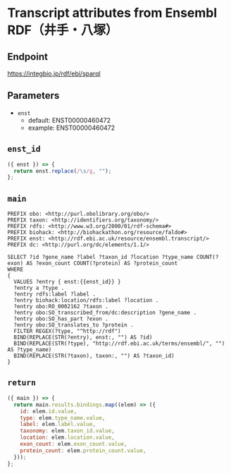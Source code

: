 # Transcript attributes from Ensembl RDF（井手・八塚）

## Endpoint

https://integbio.jp/rdf/ebi/sparql

## Parameters
* `enst`
  * default: ENST00000460472
  * example: ENST00000460472

## `enst_id`
```javascript
({ enst }) => {
  return enst.replace(/\s/g, "");
};
```

## `main`

```sparql
PREFIX obo: <http://purl.obolibrary.org/obo/>
PREFIX taxon: <http://identifiers.org/taxonomy/>
PREFIX rdfs: <http://www.w3.org/2000/01/rdf-schema#>
PREFIX biohack: <http://biohackathon.org/resource/faldo#>
PREFIX enst: <http://rdf.ebi.ac.uk/resource/ensembl.transcript/>
PREFIX dc: <http://purl.org/dc/elements/1.1/>

SELECT ?id ?gene_name ?label ?taxon_id ?location ?type_name COUNT(?exon) AS ?exon_count COUNT(?protein) AS ?protein_count
WHERE
{
  VALUES ?entry { enst:{{enst_id}} }
  ?entry a ?type .
  ?entry rdfs:label ?label .
  ?entry biohack:location/rdfs:label ?location .
  ?entry obo:RO_0002162 ?taxon .
  ?entry obo:SO_transcribed_from/dc:description ?gene_name .
  ?entry obo:SO_has_part ?exon .
  ?entry obo:SO_translates_to ?protein .
  FILTER REGEX(?type, "^http://rdf")
  BIND(REPLACE(STR(?entry), enst:, "") AS ?id)
  BIND(REPLACE(STR(?type), "http://rdf.ebi.ac.uk/terms/ensembl/", "") AS ?type_name)
  BIND(REPLACE(STR(?taxon), taxon:, "") AS ?taxon_id)
}
```

## `return`

```javascript
({ main }) => {
  return main.results.bindings.map((elem) => ({
    id: elem.id.value,
    type: elem.type_name.value,
    label: elem.label.value,
    taxonomy: elem.taxon_id.value,
    location: elem.location.value,
    exon_count: elem.exon_count.value,
    protein_count: elem.protein_count.value,
  }));
};
```